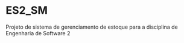 # ES2_SM
Projeto de sistema de gerenciamento de estoque para a disciplina de Engenharia de Software 2
